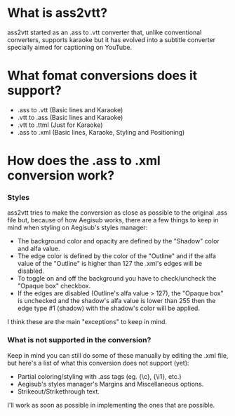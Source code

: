 # What is ass2vtt?
ass2vtt started as an .ass to .vtt converter that, unlike conventional converters, supports karaoke but it has evolved into a
subtitle converter specially aimed for captioning on YouTube.
# What fomat conversions does it support?
* .ass to .vtt (Basic lines and Karaoke)
* .vtt to .ass (Basic lines and Karaoke)
* .vtt to .ttml (Just for Karaoke)
* .ass to .xml (Basic lines, Karaoke, Styling and Positioning)
# How does the .ass to .xml conversion work?
### Styles
ass2vtt tries to make the conversion as close as possible to the original .ass file but, because of how Aegisub works, there
are a few things to keep in mind when styling on Aegisub's styles manager:
* The background color and opacity are defined by the "Shadow" color and alfa value.
* The edge color is defined by the color of the "Outline" and if the alfa value of the "Outline" is higher than 127 the .xml's edges will be disabled.
* To toggle on and off the background you have to check/uncheck the "Opaque box" checkbox.
* If the edges are disabled (Outline's alfa value > 127), the "Opaque box" is unchecked and the shadow's alfa value is lower than 255
then the edge type #1 (shadow) with the shadow's color will be applied.

I think these are the main "exceptions" to keep in mind.
### What is not supported in the conversion?
Keep in mind you can still do some of these manually by editing the .xml file, but here's a list of what this conversion does not support (yet):
* Partial coloring/styling with .ass tags (eg. {\c}, {\i1}, etc.) 
* Aegisub's styles manager's Margins and Miscellaneous options.
* Strikeout/Strikethrough text.

I'll work as soon as possible in implementing the ones that are possible.
